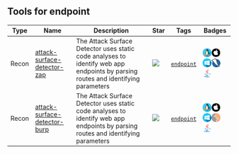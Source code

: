 
## Tools for endpoint

| Type | Name | Description | Star | Tags | Badges |
| --- | --- | --- | --- | --- | --- |
|Recon|[attack-surface-detector-zap](https://github.com/secdec/attack-surface-detector-zap)|The Attack Surface Detector uses static code analyses to identify web app endpoints by parsing routes and identifying parameters|![](https://img.shields.io/github/stars/secdec/attack-surface-detector-zap?label=%20)|[`endpoint`](/tags/endpoint.md)|![linux](./images/linux.png)![macos](./images/apple.png)![windows](./images/windows.png)![zap](./images/zap.png)[![Java](./images/java.png)](/langs/Java.md)|
|Recon|[attack-surface-detector-burp](https://github.com/secdec/attack-surface-detector-burp)|The Attack Surface Detector uses static code analyses to identify web app endpoints by parsing routes and identifying parameters|![](https://img.shields.io/github/stars/secdec/attack-surface-detector-burp?label=%20)|[`endpoint`](/tags/endpoint.md)|![linux](./images/linux.png)![macos](./images/apple.png)![windows](./images/windows.png)![burp](./images/burp.png)[![Java](./images/java.png)](/langs/Java.md)|

